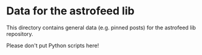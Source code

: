 # Data for the astrofeed lib

This directory contains general data (e.g. pinned posts) for the astrofeed lib repository.

Please don't put Python scripts here!

